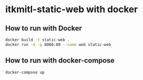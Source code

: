 # itkmitl-static-web with docker

## How to run with Docker

```bash
docker build -t static-web .
docker run -d -p 8080:80 --name web static-web
```

## How to run with docker-compose

```bash
docker-compose up
```